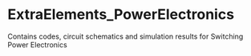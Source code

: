 # ExtraElements_PowerElectronics
Contains codes, circuit schematics and simulation results for Switching Power Electronics
